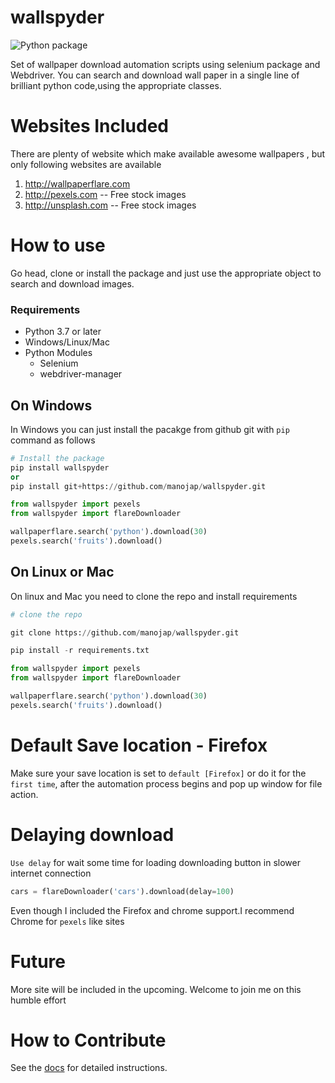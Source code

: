 # wallspyder
![Python package](https://github.com/manojap/wallspyder/workflows/Python%20package/badge.svg)

Set of wallpaper download automation scripts using selenium package and Webdriver. You can search 
and download wall paper in a single line of brilliant python code,using the appropriate
classes.

# Websites Included

There are plenty of website which make available awesome wallpapers , but only following websites are available

1. http://wallpaperflare.com
2. http://pexels.com    -- Free stock images 
3. http://unsplash.com -- Free stock images

# How to use 

Go head, clone or install the package and just use the appropriate object to search and download 
images.

### Requirements
- Python 3.7 or later
- Windows/Linux/Mac
- Python Modules
    - Selenium
    - webdriver-manager

## On Windows
In Windows you can just install the pacakge from github git with `pip` command as follows

```python
# Install the package
pip install wallspyder
or
pip install git+https://github.com/manojap/wallspyder.git

from wallspyder import pexels
from wallspyder import flareDownloader

wallpaperflare.search('python').download(30)
pexels.search('fruits').download()
```

## On Linux or Mac

On linux and Mac you need to clone the repo and install requirements

```python
# clone the repo

git clone https://github.com/manojap/wallspyder.git

pip install -r requirements.txt

from wallspyder import pexels
from wallspyder import flareDownloader

wallpaperflare.search('python').download(30)
pexels.search('fruits').download()
```

# Default Save location  - Firefox

Make sure your save location is set to `default [Firefox]` or do it for the `first time`, after the 
automation process begins and pop up window for file action.

# Delaying download

`Use delay` for wait some time for loading downloading button in slower internet connection

```python
cars = flareDownloader('cars').download(delay=100)
```

Even though I included the Firefox and chrome support.I recommend Chrome for `pexels` like sites 

# Future 

More site will be included in the upcoming. Welcome to join me on this humble effort

# How to Contribute 
See the [docs](https://github.com/manojap/wallspyder/tree/master/docs) for detailed instructions.
